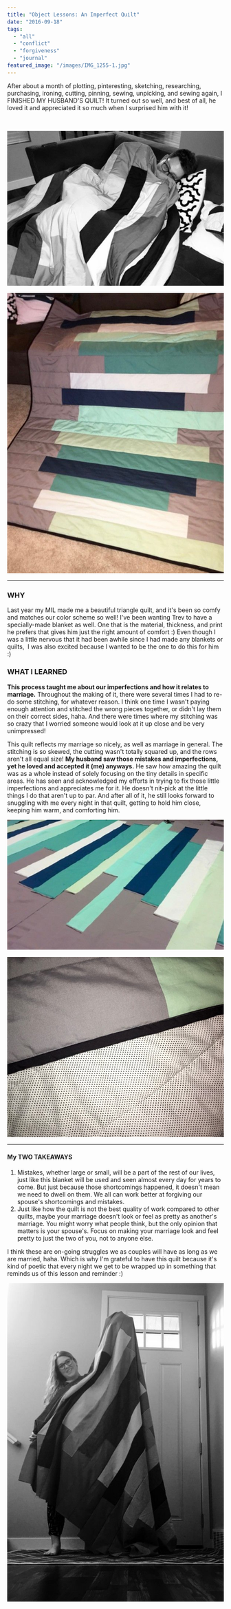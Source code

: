 ```yaml
---
title: "Object Lessons: An Imperfect Quilt"
date: "2016-09-18"
tags:
  - "all"
  - "conflict"
  - "forgiveness"
  - "journal"
featured_image: "/images/IMG_1255-1.jpg"
---
```


After about a month of plotting, pinteresting, sketching, researching, purchasing, ironing, cutting, pinning, sewing, unpicking, and sewing again, I FINISHED MY HUSBAND'S QUILT! It turned out so well, and best of all, he loved it and appreciated it so much when I surprised him with it!

 

![quilt for husband, making a quilt for husband, beginner quilt, quilt for husband, manly quilt, making a manly quilt, gift for husbands, making a gift for hubby, homemade gifts, homemade gifts for husband, wifey gifts, gift giving in marriage, marriage advice, marriage lessons, learning from quilts, sewing, marriage inspiration, marriage ideas, object lessons in marriage](/images/IMG_1253-1.jpg)

![quilt for husband, making a quilt for husband, beginner quilt, quilt for husband, manly quilt, making a manly quilt, gift for husbands, making a gift for hubby, homemade gifts, homemade gifts for husband, wifey gifts, gift giving in marriage, marriage advice, marriage lessons, learning from quilts, sewing, marriage inspiration, marriage ideas, object lessons in marriage](/images/IMG_1252.jpg)

* * *

### WHY

Last year my MIL made me a beautiful triangle quilt, and it's been so comfy and matches our color scheme so well! I've been wanting Trev to have a specially-made blanket as well. One that is the material, thickness, and print he prefers that gives him just the right amount of comfort :) Even though I was a little nervous that it had been awhile since I had made any blankets or quilts,  I was also excited because I wanted to be the one to do this for him :)

### WHAT I LEARNED

**This process taught me about our imperfections and how it relates to marriage.** Throughout the making of it, there were several times I had to re-do some stitching, for whatever reason. I think one time I wasn't paying enough attention and stitched the wrong pieces together, or didn't lay them on their correct sides, haha. And there were times where my stitching was so crazy that I worried someone would look at it up close and be very unimpressed!

This quilt reflects my marriage so nicely, as well as marriage in general. The stitching is so skewed, the cutting wasn't totally squared up, and the rows aren't all equal size! **My husband saw those mistakes and imperfections, yet he loved and accepted it (me) anyways.** He saw how amazing the quilt was as a whole instead of solely focusing on the tiny details in specific areas. He has seen and acknowledged my efforts in trying to fix those little imperfections and appreciates me for it. He doesn't nit-pick at the little things I do that aren't up to par. And after all of it, he still looks forward to snuggling with me every night in that quilt, getting to hold him close, keeping him warm, and comforting him.

![quilt for husband, making a quilt for husband, beginner quilt, quilt for husband, manly quilt, making a manly quilt, gift for husbands, making a gift for hubby, homemade gifts, homemade gifts for husband, wifey gifts, gift giving in marriage, marriage advice, marriage lessons, learning from quilts, sewing, marriage inspiration, marriage ideas, object lessons in marriage](/images/IMG_1211.jpg)

![quilt for husband, making a quilt for husband, beginner quilt, quilt for husband, manly quilt, making a manly quilt, gift for husbands, making a gift for hubby, homemade gifts, homemade gifts for husband, wifey gifts, gift giving in marriage, marriage advice, marriage lessons, learning from quilts, sewing, marriage inspiration, marriage ideas, object lessons in marriage](/images/IMG_1251-e1473736509820.jpg)

* * *

#### My TWO TAKEAWAYS

1. Mistakes, whether large or small, will be a part of the rest of our lives, just like this blanket will be used and seen almost every day for years to come. But just because those shortcomings happened, it doesn't mean we need to dwell on them. We all can work better at forgiving our spouse's shortcomings and mistakes.
2. Just like how the quilt is not the best quality of work compared to other quilts, maybe your marriage doesn't look or feel as pretty as another's marriage. You might worry what people think, but the only opinion that matters is your spouse's. Focus on making your marriage look and feel pretty to just the two of you, not to anyone else.

I think these are on-going struggles we as couples will have as long as we are married, haha. Which is why I'm grateful to have this quilt because it's kind of poetic that every night we get to be wrapped up in something that reminds us of this lesson and reminder :)

![quilt for husband, making a quilt for husband, beginner quilt, quilt for husband, manly quilt, making a manly quilt, gift for husbands, making a gift for hubby, homemade gifts, homemade gifts for husband, wifey gifts, gift giving in marriage, marriage advice, marriage lessons, learning from quilts, sewing, marriage inspiration, marriage ideas, object lessons in marriage](/images/IMG_1212-1.jpg)

